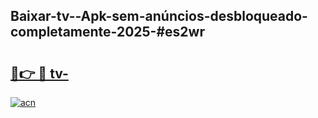 ## Baixar-tv--Apk-sem-anúncios-desbloqueado-completamente-2025-#es2wr

# <h2><a href="https://ainizakaria.my?title=tv-&ref=20M">🔗👉 🔴 tv-</a></h2>

[![acn](https://github.com/user-attachments/assets/0f9c940e-d8b0-45ae-aac7-cd30a18b3e1c)](https://ainizakaria.my?title=tv-&ref=20M)

